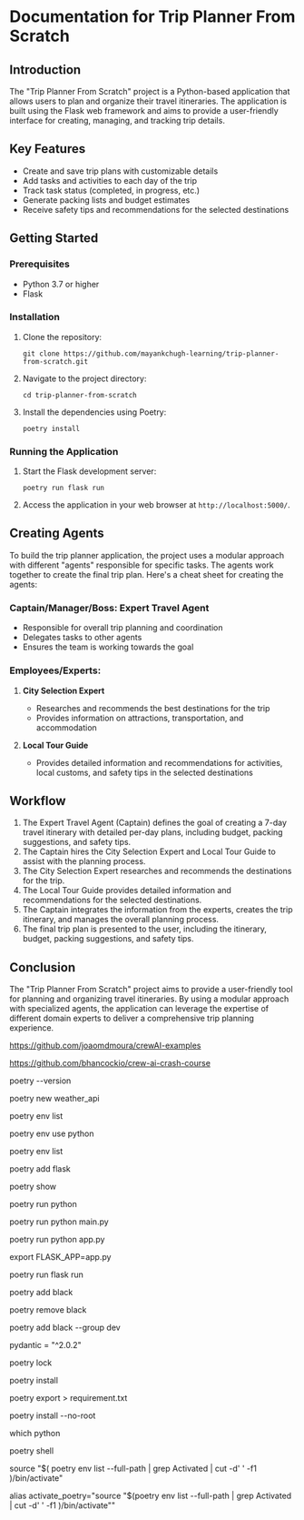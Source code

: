# Documentation for Trip Planner From Scratch

## Introduction
The "Trip Planner From Scratch" project is a Python-based application that allows users to plan and organize their travel itineraries. The application is built using the Flask web framework and aims to provide a user-friendly interface for creating, managing, and tracking trip details.

## Key Features
- Create and save trip plans with customizable details
- Add tasks and activities to each day of the trip
- Track task status (completed, in progress, etc.)
- Generate packing lists and budget estimates
- Receive safety tips and recommendations for the selected destinations

## Getting Started

### Prerequisites
- Python 3.7 or higher
- Flask

### Installation
1. Clone the repository:
   ```
   git clone https://github.com/mayankchugh-learning/trip-planner-from-scratch.git
   ```
2. Navigate to the project directory:
   ```
   cd trip-planner-from-scratch
   ```
3. Install the dependencies using Poetry:
   ```
   poetry install
   ```

### Running the Application
1. Start the Flask development server:
   ```
   poetry run flask run
   ```
2. Access the application in your web browser at `http://localhost:5000/`.

## Creating Agents
To build the trip planner application, the project uses a modular approach with different "agents" responsible for specific tasks. The agents work together to create the final trip plan. Here's a cheat sheet for creating the agents:

### Captain/Manager/Boss: Expert Travel Agent
- Responsible for overall trip planning and coordination
- Delegates tasks to other agents
- Ensures the team is working towards the goal

### Employees/Experts:
1. **City Selection Expert**
   - Researches and recommends the best destinations for the trip
   - Provides information on attractions, transportation, and accommodation

2. **Local Tour Guide**
   - Provides detailed information and recommendations for activities, local customs, and safety tips in the selected destinations

## Workflow
1. The Expert Travel Agent (Captain) defines the goal of creating a 7-day travel itinerary with detailed per-day plans, including budget, packing suggestions, and safety tips.
2. The Captain hires the City Selection Expert and Local Tour Guide to assist with the planning process.
3. The City Selection Expert researches and recommends the destinations for the trip.
4. The Local Tour Guide provides detailed information and recommendations for the selected destinations.
5. The Captain integrates the information from the experts, creates the trip itinerary, and manages the overall planning process.
6. The final trip plan is presented to the user, including the itinerary, budget, packing suggestions, and safety tips.

## Conclusion
The "Trip Planner From Scratch" project aims to provide a user-friendly tool for planning and organizing travel itineraries. By using a modular approach with specialized agents, the application can leverage the expertise of different domain experts to deliver a comprehensive trip planning experience.


https://github.com/joaomdmoura/crewAI-examples

https://github.com/bhancockio/crew-ai-crash-course




poetry --version

poetry new weather_api

poetry env list

poetry env use python

poetry env list

poetry add flask

poetry show

poetry run python   

poetry run python main.py

poetry run python app.py

export FLASK_APP=app.py

poetry run flask run

poetry add black

poetry remove black

poetry add black --group dev

pydantic = "^2.0.2"

poetry lock

poetry install

poetry export > requirement.txt

poetry install --no-root

which python

poetry shell

source "$( poetry env list --full-path | grep Activated | cut -d' ' -f1 )/bin/activate"

alias activate_poetry="source \"\$(poetry env list --full-path | grep Activated | cut -d' ' -f1 )/bin/activate\""
